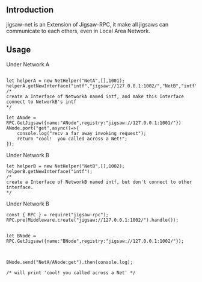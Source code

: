 ## Introduction

jigsaw-net is an Extension of Jigsaw-RPC, it make all jigsaws can communicate to each others, even in Local Area Network.

## Usage

Under Network A
```

let helperA = new NetHelper("NetA",[],1001);
helperA.getNewInterface("intf","jigsaw://127.0.0.1:1002/","NetB","intf");
/*
create a Interface of NetworkA named intf, and make this Interface connect to NetworkB's intf
*/

let ANode = RPC.GetJigsaw({name:"ANode",registry:"jigsaw://127.0.0.1:1001/"})
ANode.port("get",async()=>{
    console.log("recv a far away invoking request");
    return "cool!  you called across a Net!";
});
```

Under Network B
```
let helperB = new NetHelper("NetB",[],1002);
helperB.getNewInterface("intf");
/*
create a Interface of NetworkB named intf, but don't connect to other interface.
*/
````

Under Network B
```
const { RPC } = require("jigsaw-rpc");
RPC.pre(Middleware.create("jigsaw://127.0.0.1:1002/").handle());


let BNode = RPC.GetJigsaw({name:"BNode",registry:"jigsaw://127.0.0.1:1002/"});



BNode.send("NetA/ANode:get").then(console.log);

/* will print 'cool! you called across a Net' */
```
